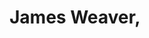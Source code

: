 ---
title: James Weaver,
image: https://avatars1.githubusercontent.com/u/9936602?s=400&v=4
location: Pawnee, Indiana
areas: Quantum Games, Visualizations, Speaking
---
